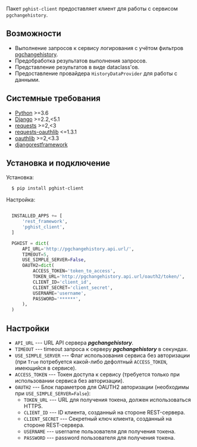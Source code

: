 Пакет ``pghist-client`` предоставляет клиент для работы с сервисом ``pgchangehistory``.

Возможности
-----------

* Выполнение запросов к сервису логирования с учётом фильтров [pgchangehistory](https://stash.bars-open.ru/projects/M3/repos/pgchangehistory).
* Предобработка результатов выполнения запросов.
* Представление результатов в виде dataclass'ов.
* Предоставление провайдера `HistoryDataProvider` для работы с данными.

Системные требования
--------------------

* [Python](http://www.python.org/) >=3.6
* [Django](http://djangoproject.com/) >=2.2,<5.1
* [requests](https://pypi.org/project/requests/) >=2,<3
* [requests-oauthlib](https://pypi.org/project/requests-oauthlib/) <=1.3.1
* [oauthlib](https://pypi.org/project/oauthlib/) >=2,<3.3
* [djangorestframework](https://pypi.org/project/djangorestframework/)


Установка и подключение
-------------------------

Установка:

```bash
  $ pip install pghist-client
```


Настройка:

```python

  INSTALLED_APPS += [
      'rest_framework',
      'pghist_client',
  ]

  PGHIST = dict(
      API_URL='http://pgchangehistory.api.url/',
      TIMEOUT=5,
      USE_SIMPLE_SERVER=False,
      OAUTH2=dict(
          ACCESS_TOKEN='token_to_access',
          TOKEN_URL='http://pgchangehistory.api.url/oauth2/token/',
          CLIENT_ID='client_id',
          CLIENT_SECRET='client_secret',
          USERNAME='username',
          PASSWORD='******',
      ),
  )
```


Настройки
---------
- `API_URL` --- URL API сервера _**pgchangehistory**_.
- `TIMEOUT` --- timeout запроса к серверу **_pgchangehistory_** в секундах.
- `USE_SIMPLE_SERVER` --- Флаг использования сервиса без авторизации (при `True` потребуется какой-либо дефолтный `ACCESS_TOKEN`, имеющийся в сервисе).
- `ACCESS_TOKEN` --- Токен доступа к сервису (требуется только при использовании сервиса без авторизации).
- `OAUTH2` --- Блок параметров для OAUTH2 авторизации (необходимы при `USE_SIMPLE_SERVER=False`):
    * `TOKEN_URL` --- URL для получения токена, должен использоваться HTTPS.
    * `CLIENT_ID` --- ID клиента, созданный на стороне REST-сервера.
    * `CLIENT_SECRET` --- Секретный ключ клиента, созданный на стороне REST-сервера.
    * `USERNAME` --- username пользователя для получения токена.
    * `PASSWORD` --- password пользователя для получения токена.
